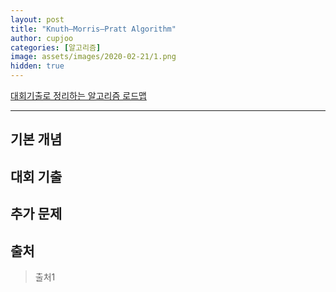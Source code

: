 ```yaml
---
layout: post
title: "Knuth–Morris–Pratt Algorithm"
author: cupjoo
categories: [알고리즘]
image: assets/images/2020-02-21/1.png
hidden: true
---
```


[대회기출로 정리하는 알고리즘 로드맵](https://cupjoo.github.io/대회기출로-정리하는-알고리즘-로드맵)

---

## 기본 개념

## 대회 기출

## 추가 문제

## 출처

> 출처1
